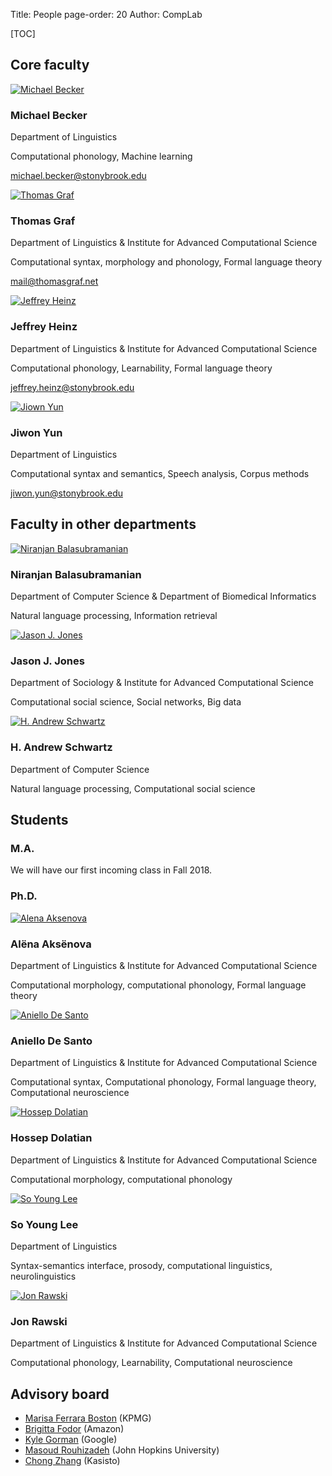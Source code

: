 Title: People
page-order: 20
Author: CompLab

[TOC]


## Core faculty

<div class="person-row">
  <div class="person-column">
    <div class="person-card">
      <div class="person-photo">
          <a href="http://becker.phonologist.org">
              <img src="{filename}/images/people/michael_becker.jpg" alt="Michael Becker">
          </a>
      </div>
      <div class="person-info">
        <h3>Michael Becker</h3>
        <p class="person-institute">Department of Linguistics</p>
        <p>Computational phonology, Machine learning</p>
        <p>
            <a href="mailto:michael.becker@stonybrook.edu">michael.becker@stonybrook.edu</a>
        </p>
      </div>
    </div>
  </div>

  <div class="person-column">
    <div class="person-card">
      <div class="person-photo">
          <a href="http://www.thomasgraf.net">
              <img src="{filename}/images/people/thomas_graf.jpg" alt="Thomas Graf">
          </a>
      </div>
      <div class="person-info">
        <h3>Thomas Graf</h3>
        <p class="person-institute">Department of Linguistics & Institute for Advanced Computational Science</p>
        <p>Computational syntax, morphology and phonology, Formal language theory</p>
        <p>
            <a href="mailto:mail@thomasgraf.net">mail@thomasgraf.net</a>
        </p>
      </div>
    </div>
  </div>

  <div class="person-column">
    <div class="person-card">
      <div class="person-photo">
          <a href="https://heinz-jeffrey.github.io/">
              <img src="{filename}/images/people/jeffrey_heinz.jpg" alt="Jeffrey Heinz">
          </a>
      </div>
      <div class="person-info">
        <h3>Jeffrey Heinz</h3>
        <p class="person-institute">Department of Linguistics & Institute for Advanced Computational Science</p>
        <p>Computational phonology, Learnability, Formal language theory</p>
        <p>
            <a href="mailto:jeffrey.heinz@stonybrook.edu">jeffrey.heinz@stonybrook.edu</a>
        </p>
      </div>
    </div>
  </div>

  <div class="person-column">
    <div class="person-card">
      <div class="person-photo">
          <a href="https://linguistics.stonybrook.edu/jiwonyun/index.html">
              <img src="{filename}/images/people/jiwon_yun.jpg" alt="Jiown Yun">
          </a>
      </div>
      <div class="person-info">
        <h3>Jiwon Yun</h3>
        <p class="person-institute">Department of Linguistics</p>
        <p>Computational syntax and semantics, Speech analysis, Corpus methods</p>
        <p>
            <a href="mailto:jiwon.yun@stonybrook.edu">jiwon.yun@stonybrook.edu</a>
        </p>
      </div>
    </div>
  </div>
</div>

## Faculty in other departments

<div class="person-row">
  <div class="person-column">
    <div class="person-card">
      <div class="person-photo">
          <a href="http://www3.cs.stonybrook.edu/~niranjan/">
              <img src="{filename}/images/people/niranjan_balasubramanian.jpg" alt="Niranjan Balasubramanian">
          </a>
      </div>
      <div class="person-info">
        <h3>Niranjan Balasubramanian</h3>
        <p class="person-institute">Department of Computer Science & Department of Biomedical Informatics</p>
        <p>Natural language processing, Information retrieval</p>
      </div>
    </div>
  </div>

  <div class="person-column">
    <div class="person-card">
      <div class="person-photo">
          <a href="http://jasonjones.ninja/">
              <img src="{filename}/images/people/jason_j_jones.jpg" alt="Jason J. Jones">
          </a>
      </div>
      <div class="person-info">
        <h3>Jason J. Jones</h3>
        <p class="person-institute">Department of Sociology & Institute for Advanced Computational Science</p>
        <p>Computational social science, Social networks, Big data</p>
      </div>
    </div>
  </div>

  <div class="person-column">
    <div class="person-card">
      <div class="person-photo">
          <a href="https://www3.cs.stonybrook.edu/~has/index.html">
              <img src="{filename}/images/people/andrew_schwartz.jpg" alt="H. Andrew Schwartz">
          </a>
      </div>
      <div class="person-info">
        <h3>H. Andrew Schwartz</h3>
        <p class="person-institute">Department of Computer Science</p>
        <p>Natural language processing, Computational social science</p>
      </div>
    </div>
  </div>
</div>

<!-- - Susan Brennan -->
<!-- - Danny Yogitama -->

<!-- ## Lecturers -->

<!-- - Andrei Antonenko -->

## Students

### M.A.
We will have our first incoming class in Fall 2018.

### Ph.D.
<div class="person-row">
  <div class="person-column">
    <div class="person-card">
      <div class="person-photo">
          <a href="https://www.aaksenova.com/">
              <img src="{filename}/images/people/alena_aksenova.jpg" alt="Alena Aksenova">
          </a>
      </div>
      <div class="person-info">
        <h3>Alëna Aksënova</h3>
        <p class="person-institute">Department of Linguistics & Institute for Advanced Computational Science</p>
        <p>Computational morphology, computational phonology, Formal language theory</p>
      </div>
    </div>
  </div>

  <div class="person-column">
    <div class="person-card">
      <div class="person-photo">
          <a href="https://aniellodesanto.github.io">
              <img src="{filename}/images/people/aniello_desanto.jpg" alt="Aniello De Santo">
          </a>
      </div>
      <div class="person-info">
        <h3>Aniello De Santo</h3>
        <p class="person-institute">Department of Linguistics & Institute for Advanced Computational Science</p>
        <p>Computational syntax, Computational phonology, Formal language theory, Computational neuroscience</p>
      </div>
    </div>
  </div>

  <div class="person-column">
    <div class="person-card">
      <div class="person-photo">
          <a href="https://you.stonybrook.edu/deovlet">
              <img src="{filename}/images/people/hossep_dolatian.jpg" alt="Hossep Dolatian">
          </a>
      </div>
      <div class="person-info">
        <h3>Hossep Dolatian</h3>
        <p class="person-institute">Department of Linguistics & Institute for Advanced Computational Science</p>
        <p>Computational morphology, computational phonology</p>
      </div>
    </div>
  </div>

  <div class="person-column">
    <div class="person-card">
      <div class="person-photo">
          <a href="https://linguistics.stonybrook.edu/students/so.young.lee">
              <img src="{filename}/images/people/soyoung_lee.jpg" alt="So Young Lee">
          </a>
      </div>
      <div class="person-info">
        <h3>So Young Lee</h3>
        <p class="person-institute">Department of Linguistics</p>
        <p>Syntax-semantics interface, prosody, computational linguistics, neurolinguistics</p>
      </div>
    </div>
  </div>

  <div class="person-column">
    <div class="person-card">
      <div class="person-photo">
          <a href="https://jrawski.jimdo.com/">
              <img src="{filename}/images/people/jon_rawski.jpg" alt="Jon Rawski">
          </a>
      </div>
      <div class="person-info">
        <h3>Jon Rawski</h3>
        <p class="person-institute">Department of Linguistics & Institute for Advanced Computational Science</p>
        <p>Computational phonology, Learnability, Computational neuroscience</p>
      </div>
    </div>
  </div>
</div>


## Advisory board

- [Marisa Ferrara Boston](https://www.linkedin.com/in/marisa-ferrara-boston-9a414129) (KPMG)
- [Brigitta Fodor](https://www.linkedin.com/in/brigitta-fodor-818603116) (Amazon)
- [Kyle Gorman](https://research.google.com/pubs/KyleGorman.html) (Google)
- [Masoud Rouhizadeh](http://www.mrouhizadeh.com/) (John Hopkins University)
- [Chong Zhang](https://www.linkedin.com/in/chong-zhang-85b95437/) (Kasisto)
